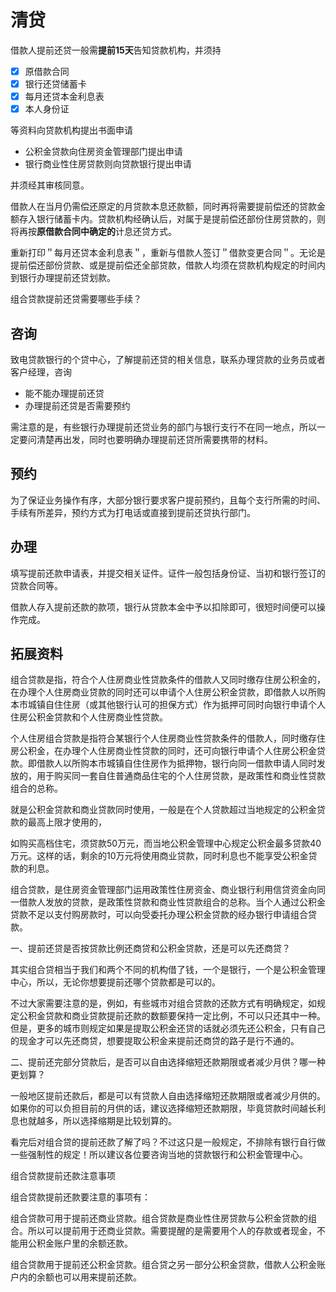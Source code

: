 # 清贷

借款人提前还贷一般需**提前15天**告知贷款机构，并须持

- [x] 原借款合同
- [x] 银行还贷储蓄卡
- [x] 每月还贷本金利息表
- [x] 本人身份证

等资料向贷款机构提出书面申请

- 公积金贷款向住房资金管理部门提出申请
- 银行商业性住房贷款则向贷款银行提出申请

并须经其审核同意。

借款人在当月仍需偿还原定的月贷款本息还款额，同时再将需要提前偿还的贷款金额存入银行储蓄卡内。贷款机构经确认后，对属于是提前偿还部份住房贷款的，则将再按**原借款合同中确定的**计息还贷方式。

重新打印＂每月还贷本金利息表＂，重新与借款人签订＂借款变更合同＂。无论是提前偿还部份贷款、或是提前偿还全部贷款，借款人均须在贷款机构规定的时间内到银行办理提前还贷划款。

组合贷款提前还贷需要哪些手续？

## 咨询

致电贷款银行的个贷中心，了解提前还贷的相关信息，联系办理贷款的业务员或者客户经理，咨询

- 能不能办理提前还贷
- 办理提前还贷是否需要预约

需注意的是，有些银行办理提前还贷业务的部门与银行支行不在同一地点，所以一定要问清楚再出发，同时也要明确办理提前还贷所需要携带的材料。

## 预约

为了保证业务操作有序，大部分银行要求客户提前预约，且每个支行所需的时间、手续有所差异，预约方式为打电话或直接到提前还贷执行部门。

## 办理

填写提前还款申请表，并提交相关证件。证件一般包括身份证、当初和银行签订的贷款合同等。

借款人存入提前还款的款项，银行从贷款本金中予以扣除即可，很短时间便可以操作完成。

## 拓展资料

组合贷款是指，符合个人住房商业性贷款条件的借款人又同时缴存住房公积金的，在办理个人住房商业贷款的同时还可以申请个人住房公积金贷款，即借款人以所购本市城镇自住住房（或其他银行认可的担保方式）作为抵押可同时向银行申请个人住房公积金贷款和个人住房商业性贷款。

个人住房组合贷款是指符合某银行个人住房商业性贷款条件的借款人，同时缴存住房公积金，在办理个人住房商业性贷款的同时，还可向银行申请个人住房公积金贷款。即借款人以所购本市城镇自住住房作为抵押物，银行向同一借款申请人同时发放的，用于购买同一套自住普通商品住宅的个人住房贷款，是政策性和商业性贷款组合的总称。

就是公积金贷款和商业贷款同时使用，一般是在个人贷款超过当地规定的公积金贷款的最高上限才使用的，

如购买高档住宅，须贷款50万元，而当地公积金管理中心规定公积金最多贷款40万元。这样的话，剩余的10万元将使用商业贷款，同时利息也不能享受公积金贷款的利息。

组合贷款，是住房资金管理部门运用政策性住房资金、商业银行利用信贷资金向同一借款人发放的贷款，是政策性贷款和商业性贷款组合的总称。当个人通过公积金贷款不足以支付购房款时，可以向受委托办理公积金贷款的经办银行申请组合贷款。

一、提前还贷是否按贷款比例还商贷和公积金贷款，还是可以先还商贷？

其实组合贷相当于我们和两个不同的机构借了钱，一个是银行，一个是公积金管理中心，所以，无论你想要提前还哪个贷款都是可以的。

不过大家需要注意的是，例如，有些城市对组合贷款的还款方式有明确规定，如规定公积金贷款和商业贷款提前还款的数额要保持一定比例，不可以只还其中一种。但是，更多的城市则规定如果是提取公积金还贷的话就必须先还公积金，只有自己的现金才可以先还商贷，想要提取公积金来提前还商贷的路子是行不通的。

二、提前还完部分贷款后，是否可以自由选择缩短还款期限或者减少月供？哪一种更划算？

一般地区提前还款后，都是可以有贷款人自由选择缩短还款期限或者减少月供的。如果你的可以负担目前的月供的话，建议选择缩短还款期限，毕竟贷款时间越长利息也就越多，所以选择缩期是比较划算的。

看完后对组合贷的提前还款了解了吗？不过这只是一般规定，不排除有银行自行做一些强制性的规定！所以建议各位要咨询当地的贷款银行和公积金管理中心。

组合贷款提前还款注意事项

组合贷款提前还款要注意的事项有：

组合贷款可用于提前还商业贷款。组合贷款是商业性住房贷款与公积金贷款的组合。所以可以提前用于还商业贷款。需要提醒的是需要用个人的存款或者现金，不能用公积金账户里的余额还款。

组合贷款用于提前还公积金贷款。组合贷之另一部分公积金贷款，借款人公积金账户内的余额也可以用来提前还款。

